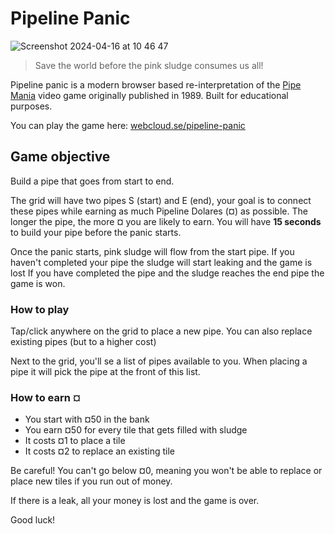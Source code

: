 # Pipeline Panic

![Screenshot 2024-04-16 at 10 46 47](https://github.com/danielstocks/pipeline-panic/assets/52788/6980cde7-6aa0-4b73-8bbe-555bed14936b)

> Save the world before the pink sludge consumes us all!

Pipeline panic is a modern browser based re-interpretation of the [Pipe Mania](https://en.wikipedia.org/wiki/Pipe_Mania) video game originally published in 1989. Built for educational purposes.

You can play the game here: [webcloud.se/pipeline-panic](https://webcloud.se/pipeline-panic)

## Game objective

Build a pipe that goes from start to end.

The grid will have two pipes S (start) and E (end), your goal is to connect these pipes while earning as much Pipeline Dolares (¤) as possible. The longer the pipe, the more ¤ you are likely to earn. You will have **15 seconds** to build your pipe before the panic starts.

Once the panic starts, pink sludge will flow from the start pipe. If you haven't completed your pipe the sludge will start leaking and the game is lost
If you have completed the pipe and the sludge reaches the end pipe the game is won.

### How to play

Tap/click anywhere on the grid to place a new pipe. You can also replace existing pipes (but to a higher cost)

Next to the grid, you'll se a list of pipes available to you. When placing a pipe it will pick the pipe at the front of this list.

### How to earn ¤

- You start with ¤50 in the bank
- You earn ¤50 for every tile that gets filled with sludge
- It costs ¤1 to place a tile
- It costs ¤2 to replace an existing tile

Be careful! You can't go below ¤0, meaning you won't be able to replace or place new tiles if you run out of money.

If there is a leak, all your money is lost and the game is over.

Good luck!
